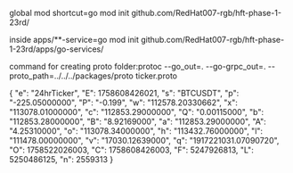 global mod shortcut=go mod init github.com/RedHat007-rgb/hft-phase-1-23rd/

inside apps/\*\*-service=go mod init github.com/RedHat007-rgb/hft-phase-1-23rd/apps/go-services/

command for creating proto folder:protoc --go_out=. --go-grpc_out=. --proto_path=../../../packages/proto ticker.proto

{
"e": "24hrTicker",
"E": 1758608426021,
"s": "BTCUSDT",
"p": "-225.05000000",
"P": "-0.199",
"w": "112578.20330662",
"x": "113078.01000000",
"c": "112853.29000000",
"Q": "0.00115000",
"b": "112853.28000000",
"B": "8.92169000",
"a": "112853.29000000",
"A": "4.25310000",
"o": "113078.34000000",
"h": "113432.76000000",
"l": "111478.00000000",
"v": "17030.12639000",
"q": "1917221031.07090720",
"O": 1758522026003,
"C": 1758608426003,
"F": 5247926813,
"L": 5250486125,
"n": 2559313
}
